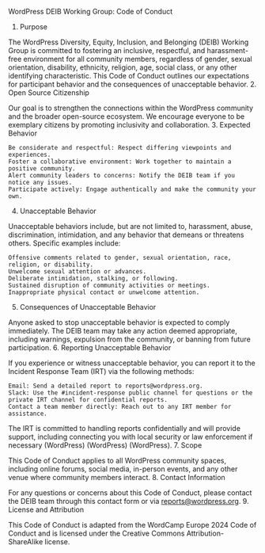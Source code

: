 WordPress DEIB Working Group: Code of Conduct
1. Purpose

The WordPress Diversity, Equity, Inclusion, and Belonging (DEIB) Working Group is committed to fostering an inclusive, respectful, and harassment-free environment for all community members, regardless of gender, sexual orientation, disability, ethnicity, religion, age, social class, or any other identifying characteristic. This Code of Conduct outlines our expectations for participant behavior and the consequences of unacceptable behavior.
2. Open Source Citizenship

Our goal is to strengthen the connections within the WordPress community and the broader open-source ecosystem. We encourage everyone to be exemplary citizens by promoting inclusivity and collaboration.
3. Expected Behavior

    Be considerate and respectful: Respect differing viewpoints and experiences.
    Foster a collaborative environment: Work together to maintain a positive community.
    Alert community leaders to concerns: Notify the DEIB team if you notice any issues.
    Participate actively: Engage authentically and make the community your own.

4. Unacceptable Behavior

Unacceptable behaviors include, but are not limited to, harassment, abuse, discrimination, intimidation, and any behavior that demeans or threatens others. Specific examples include:

    Offensive comments related to gender, sexual orientation, race, religion, or disability.
    Unwelcome sexual attention or advances.
    Deliberate intimidation, stalking, or following.
    Sustained disruption of community activities or meetings.
    Inappropriate physical contact or unwelcome attention.

5. Consequences of Unacceptable Behavior

Anyone asked to stop unacceptable behavior is expected to comply immediately. The DEIB team may take any action deemed appropriate, including warnings, expulsion from the community, or banning from future participation.
6. Reporting Unacceptable Behavior

If you experience or witness unacceptable behavior, you can report it to the Incident Response Team (IRT) via the following methods:

    Email: Send a detailed report to reports@wordpress.org.
    Slack: Use the #incident-response public channel for questions or the private IRT channel for confidential reports.
    Contact a team member directly: Reach out to any IRT member for assistance.

The IRT is committed to handling reports confidentially and will provide support, including connecting you with local security or law enforcement if necessary​ (WordPress)​​ (WordPress)​​ (WordPress)​.
7. Scope

This Code of Conduct applies to all WordPress community spaces, including online forums, social media, in-person events, and any other venue where community members interact.
8. Contact Information

For any questions or concerns about this Code of Conduct, please contact the DEIB team through this contact form or via reports@wordpress.org.
9. License and Attribution

This Code of Conduct is adapted from the WordCamp Europe 2024 Code of Conduct and is licensed under the Creative Commons Attribution-ShareAlike license.
